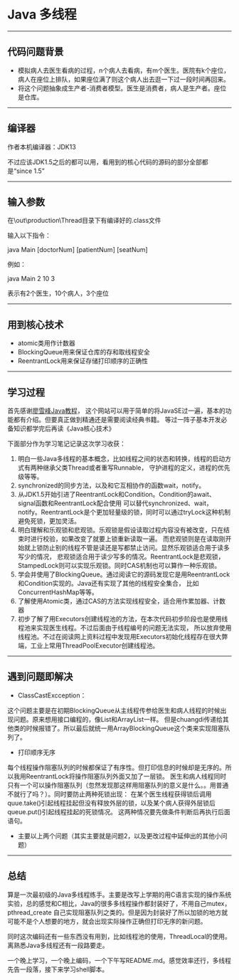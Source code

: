 # Java 多线程
***
## 代码问题背景
* 模拟病人去医生看病的过程，n个病人去看病，有m个医生。医院有k个座位，病人在座位上排队，如果座位满了则这个病人出去逛一下过一段时间再回来。
* 将这个问题抽象成生产者-消费者模型。医生是消费者，病人是生产者。座位是仓库。
***
## 编译器
作者本机编译器：JDK13

不过应该JDK1.5之后的都可以用，看用到的核心代码的源码的部分全部都是“since 1.5”
***
## 输入参数
在\out\production\Thread目录下有编译好的.class文件

输入以下指令：

java Main [doctorNum] [patientNum] [seatNum]

例如：

java Main 2 10 3

表示有2个医生，10个病人，3个座位
***
## 用到核心技术
* atomic类用作计数器
* BlockingQueue用来保证仓库的存和取线程安全
* ReentrantLock用来保证存储打印顺序的正确性
***
## 学习过程
首先感谢[廖雪峰Java教程](https://www.liaoxuefeng.com/wiki/1252599548343744/1255943750561472)，
这个网站可以用于简单的将JavaSE过一遍，基本的功能都有介绍。但要真正做到精通还是需要阅读经典书籍。
等过一阵子基本开发必备知识都学完后再读《Java核心技术》

下面部分作为学习笔记记录这次学习收获：
1. 明白一些Java多线程的基本概念，比如线程之间的状态和转换，线程的启动方式有两种继承父类Thread或者重写Runnable，
守护进程的定义，进程的优先级等等。
2. synchronized的同步方法，以及和它互相协作的函数wait，notify。
3. 从JDK1.5开始引进了ReentrantLock和Condition。Condition的await、signal函数和ReentrantLock配合使用
可以替代synchronized、wait，notify。ReentrantLock是个更加轻量级的锁，同时可以通过tryLock这种机制避免死锁，更加灵活。
4. 明白理解和乐观锁和悲观锁。乐观锁是假设读取过程内容没有被改变，只在结束时进行校验，如果改变了就要上锁重新读取一遍。
而悲观锁则是在读取刚开始就上锁防止别的线程不管是读还是写都禁止访问。显然乐观锁适合用于读多写少的情况，
悲观锁适合用于读少写多的情况。ReentrantLock是悲观锁，StampedLock则可以实现乐观锁。同时CAS机制也可以算作一种乐观锁。
5. 学会并使用了BlockingQueue。通过阅读它的源码发现它是用ReentrantLock和Condition实现的。Java还有实现了其他的线程安全集合，
比如ConcurrentHashMap等等。
6. 了解使用Atomic类，通过CAS的方法实现线程安全，适合用作累加器、计数器
7. 初步了解了用Executors创建线程池的方法，在本次代码初步阶段也是使用线程池来实现医生线程。不过后面由于线程编号的问题无法实现，
所以放弃使用线程池。不过在阅读网上资料过程中发现用Executors初始化线程存在很大弊端，工业上常用ThreadPoolExecutor创建线程池。
***
## 遇到问题即解决
* ClassCastExcception：

这个问题主要是在初期BlockingQueue从主线程传参给医生和病人线程的时候出现问题。原来想用接口编程的，像List和ArrayList一样。
但是chuangdi传递给其他类的时候报错了。所以最后就统一用ArrayBlockingQueue这个类来实现阻塞队列了。
* 打印顺序无序

每个线程操作阻塞队列的时候都保证了有序性。但打印信息的时候却是无序的。所以我用ReentrantLock将操作阻塞队列外面又加了一层锁。
医生和病人线程同时只有一个可以操作阻塞队列（忽然发现那这样用阻塞队列的意义是什么。。用普通不就行了吗？）。同时要防止两种死锁出现：
在某个医生线程获得锁后调用quue.take()引起线程挂起但没有释放外层的锁，以及某个病人获得外层锁后queue.put()引起线程挂起的死锁情况。
这两种情况要先做条件判断后再执行后面语句。
*  主要以上两个问题（其实主要就是问题2，以及更改过程中延伸出的其他小问题）
***
## 总结
算是一次最初级的Java多线程练手。主要是改写上学期的用C语言实现的操作系统实验，总的感觉和C相比，Java的很多多线程操作都封装好了，不用自己mutex，pthread_create
自己实现阻塞队列之类的。但是因为封装好了所以加锁的地方就可能不是个人想要的地方，就会出现实际操作正确但打印无序的新问题。

同时这次编码还有一些东西没有用到，比如线程池的使用，ThreadLocal的使用。离熟悉Java多线程还有一段路要走。

一个晚上学习，一个晚上编码，一个下午写README.md。感觉效率还行，多线程先告一段落，接下来学习shell脚本。
